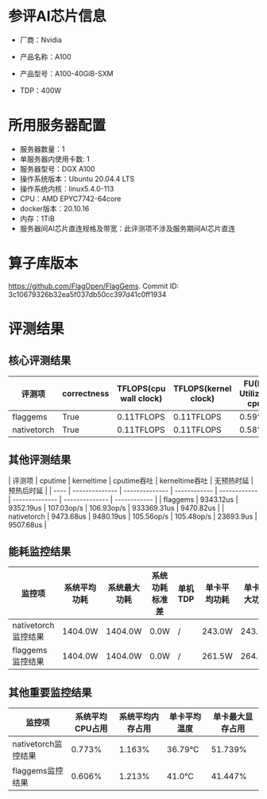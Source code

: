 # 参评AI芯片信息

* 厂商：Nvidia

* 产品名称：A100
* 产品型号：A100-40GiB-SXM
* TDP：400W

# 所用服务器配置

* 服务器数量：1
* 单服务器内使用卡数: 1
* 服务器型号：DGX A100
* 操作系统版本：Ubuntu 20.04.4 LTS
* 操作系统内核：linux5.4.0-113
* CPU：AMD EPYC7742-64core
* docker版本：20.10.16
* 内存：1TiB
* 服务器间AI芯片直连规格及带宽：此评测项不涉及服务期间AI芯片直连

# 算子库版本

https://github.com/FlagOpen/FlagGems. Commit ID: 3c10679326b32ea5f037db50cc397d41c0ff1934

# 评测结果

## 核心评测结果

| 评测项  | correctness | TFLOPS(cpu wall clock) | TFLOPS(kernel clock) | FU(FLOPS Utilization)-cputime | FU-kerneltime |
| ---- | -------------- | -------------- | ------------ | ------ | ----- |
| flaggems | True    | 0.11TFLOPS       | 0.11TFLOPS        | 0.59% | 0.59% |
| nativetorch | True    | 0.11TFLOPS      | 0.11TFLOPS      | 0.58%      | 0.58%    |

## 其他评测结果

| 评测项  | cputime | kerneltime | cputime吞吐 | kerneltime吞吐 | 无预热时延 | 预热后时延 |
| ---- | -------------- | -------------- | ------------ | ------------ | -------------- | -------------- | ------------ |
| flaggems | 9343.12us       | 9352.19us        | 107.03op/s | 106.93op/s | 933369.31us | 9470.82us |
| nativetorch | 9473.68us       | 9480.19us        | 105.56op/s | 105.48op/s | 23693.9us | 9507.68us |

## 能耗监控结果

| 监控项  | 系统平均功耗  | 系统最大功耗  | 系统功耗标准差 | 单机TDP | 单卡平均功耗 | 单卡最大功耗 | 单卡功耗标准差 | 单卡TDP |
| ---- | ------- | ------- | ------- | ----- | ------------ | ------------ | ------------- | ----- |
| nativetorch监控结果 | 1404.0W | 1404.0W | 0.0W   | /     | 243.0W       | 243.0W      | 0.0W        | 400W  |
| flaggems监控结果 | 1404.0W | 1404.0W | 0.0W   | /     | 261.5W       | 264.0W      | 2.5W        | 400W  |

## 其他重要监控结果

| 监控项  | 系统平均CPU占用 | 系统平均内存占用 | 单卡平均温度 | 单卡最大显存占用 |
| ---- | --------- | -------- | ------------ | -------------- |
| nativetorch监控结果 | 0.773%    | 1.163%   | 36.79°C       | 51.739%        |
| flaggems监控结果 | 0.606%    | 1.213%   | 41.0°C       | 41.447%        |
